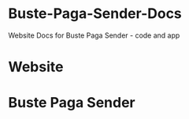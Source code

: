 # Buste-Paga-Sender-Docs
Website Docs for Buste Paga Sender - code and app

# Website

# Buste Paga Sender
